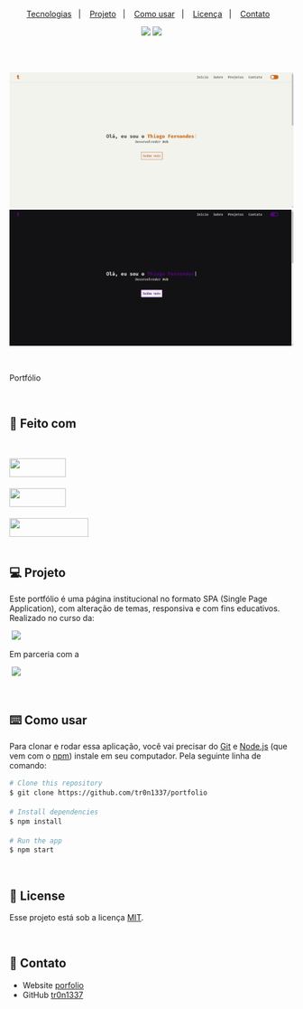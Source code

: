 <p align="center">
  <a href="#-feito-com">Tecnologias</a>&nbsp;&nbsp;&nbsp;|&nbsp;&nbsp;&nbsp;
  <a href="#-projeto">Projeto</a>&nbsp;&nbsp;&nbsp;|&nbsp;&nbsp;&nbsp;
  <a href="#%EF%B8%8F-como-usar">Como usar</a>&nbsp;&nbsp;&nbsp;|&nbsp;&nbsp;&nbsp;
  <a href="#-license">Licença</a>&nbsp;&nbsp;&nbsp;|&nbsp;&nbsp;&nbsp;
  <a href="#-contato">Contato</a>&nbsp;&nbsp;&nbsp;
</p>

<p align="center"><img src="https://img.shields.io/static/v1?label=PRs&message=A%20Liga%20Digital&color=C06014&labelColor=424642"></img>
<img src="https://img.shields.io/static/v1?label=license&message=MIT&color=C06014&labelColor=424642"></img>
</p>

<br>
<br>


![screenshot](/.github/overview1.png)
![screenshot](/.github/overview2.png)

<br>
  
<p align="center>
          <a href="https://portfolio-tr0n1337.vercel.app/">Portfólio</a></p>

<br>

## 🚀 Feito com
<br>

<a href="https://developer.mozilla.org/pt-BR/docs/Web/HTML"><img width="100px" height="33px" src="https://img.shields.io/badge/HTML5-E34F26?style=for-the-badge&logo=html5&logoColor=white"/></a><br><br>
<a href="https://developer.mozilla.org/docs/Web/CSS"><img width="100px" height="33px" src="https://img.shields.io/badge/CSS3-1572B6?style=for-the-badge&logo=css3&logoColor=white"/></a><br><br>
<a href="https://developer.mozilla.org/docs/orphaned/Web/JavaScript"><img width="140px" height="33px" src="https://img.shields.io/badge/JavaScript-323330?style=for-the-badge&logo=javascript&logoColor=F7DF1E"/></a><br><br>

## 💻 Projeto
Este portfólio é uma página institucional no formato SPA (Single Page Application), com alteração de temas, responsiva e com fins educativos. 
Realizado no curso da:<p>&nbsp;<img src="https://img.shields.io/static/v1?label=&message=A%20Liga%20Digital&color=C06014&labelColor=0000"></p>
Em parceria com a 
<p>&nbsp;<img src="https://img.shields.io/static/v1?label=&message=Driven.cx&color=07a377&labelColor=0000"></p>
<br>

## ⌨️ Como usar

Para clonar e rodar essa aplicação, você vai precisar do [Git](https://git-scm.com) e [Node.js](https://nodejs.org/en/download/) (que vem com o  [npm](http://npmjs.com)) instale em seu computador. Pela seguinte linha de comando:

```bash
# Clone this repository
$ git clone https://github.com/tr0n1337/portfolio

# Install dependencies
$ npm install

# Run the app
$ npm start
```

<br>

## 📝 License
Esse projeto está sob a licença [MIT](https://choosealicense.com/licenses/mit/). 

<br>

## 📱 Contato

- Website [porfolio](https://portfolio-tr0n1337.vercel.app/)
- GitHub [tr0n1337](https://github.com/tr0n1337/)
